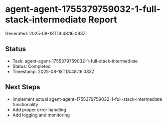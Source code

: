 # agent-agent-1755379759032-1-full-stack-intermediate Report

Generated: 2025-08-18T18:48:16.083Z

## Status
- Task: agent-agent-1755379759032-1-full-stack-intermediate
- Status: Completed
- Timestamp: 2025-08-18T18:48:16.083Z

## Next Steps
- Implement actual agent-agent-1755379759032-1-full-stack-intermediate functionality
- Add proper error handling
- Add logging and monitoring

